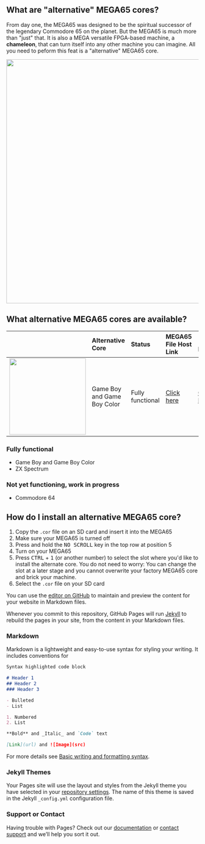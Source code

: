 ## What are "alternative" MEGA65 cores?

From day one, the MEGA65 was designed to be the spiritual successor of the legendary Commodore 65 on the planet.
But the MEGA65 is much more than "just" that. It is also a MEGA versatile FPGA-based machine, a **chameleon**, that can turn itself into
any other machine you can imagine. All you need to peform this feat is a "alternative" MEGA65 core.

<img src="https://raw.githubusercontent.com/sy2002/m65cores/gh-pages/doc/retro.jpg" width="640">

## What alternative MEGA65 cores are available?

|                             | Alternative Core            | Status           | MEGA65 File Host Link | Project page
|:----------------------------|:----------------------------|:-----------------|:----------------------|:--------------
| <img src="https://raw.githubusercontent.com/sy2002/gbc4mega65/master/doc/gb-and-gbc.jpg" width="200"> | Game Boy and Game Boy Color | Fully functional | [Click here](https://files.mega65.org?id=03b68172-d6ff-49f0-971e-15bea2c6ad9a) | [Click here](https://github.com/sy2002/gbc4mega65/)

### Fully functional

* Game Boy and Game Boy Color
* ZX Spectrum

### Not yet functioning, work in progress

* Commodore 64

## How do I install an alternative MEGA65 core?

1. Copy the `.cor` file on an SD card and insert it into the MEGA65
2. Make sure your MEGA65 is turned off
3. Press and hold the <kbd>NO SCROLL</kbd> key in the top row at position 5
4. Turn on your MEGA65
5. Press <kbd>CTRL</kbd> + <kbd>1</kbd> (or another number) to select the slot where you'd like to install the alternate core.
   You do not need to worry: You can change the slot at a later stage and you cannot overwrite your factory MEGA65 core and brick your machine.
6. Select the `.cor` file on your SD card

You can use the [editor on GitHub](https://github.com/sy2002/m65cores/edit/gh-pages/index.md) to maintain and preview the content for your website in Markdown files.

Whenever you commit to this repository, GitHub Pages will run [Jekyll](https://jekyllrb.com/) to rebuild the pages in your site, from the content in your Markdown files.

### Markdown

Markdown is a lightweight and easy-to-use syntax for styling your writing. It includes conventions for

```markdown
Syntax highlighted code block

# Header 1
## Header 2
### Header 3

- Bulleted
- List

1. Numbered
2. List

**Bold** and _Italic_ and `Code` text

[Link](url) and ![Image](src)
```

For more details see [Basic writing and formatting syntax](https://docs.github.com/en/github/writing-on-github/getting-started-with-writing-and-formatting-on-github/basic-writing-and-formatting-syntax).

### Jekyll Themes

Your Pages site will use the layout and styles from the Jekyll theme you have selected in your [repository settings](https://github.com/sy2002/m65cores/settings/pages). The name of this theme is saved in the Jekyll `_config.yml` configuration file.

### Support or Contact

Having trouble with Pages? Check out our [documentation](https://docs.github.com/categories/github-pages-basics/) or [contact support](https://support.github.com/contact) and we’ll help you sort it out.
